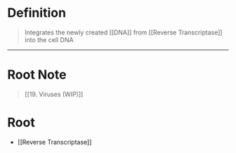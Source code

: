 # Definition
> Integrates the newly created [[DNA]] from [[Reverse Transcriptase]] into the cell DNA
***
# Root Note
> [[19. Viruses (WIP)]]
# Root
- [[Reverse Transcriptase]]
